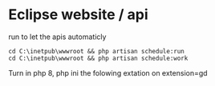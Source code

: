 # Eclipse website / api

run to let the apis automaticly
```
cd C:\inetpub\wwwroot && php artisan schedule:run
cd C:\inetpub\wwwroot && php artisan schedule:work

```

Turn in php 8, php ini the folowing extation on
extension=gd 